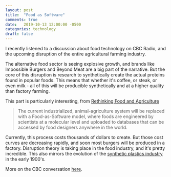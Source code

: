```yaml
---
layout: post
title:  "Food as Software"
comments: true
date:   2019-10-13 12:00:00 -0500
categories: technology
draft: false
---
```


I recently listened to a discussion about food technology on CBC Radio, and the upcoming disruption of the entire agricultural farming industry. 

The alternative food sector is seeing explosive growth, and brands like Impossible Burgers and Beyond Meat are a big part of the narrative. But the core of this disruption is research to synthetically create the actual proteins found in popular foods. This means that whether it's coffee, or steak, or even milk - all of this will be producible synthetically and at a higher quality than factory farming.

This part is particularly interesting, from [Rethinking Food and Agriculture](https://www.rethinkx.com/food-and-agriculture#food-and-agriculture-download)

> The current industrialized, animal-agriculture system will be replaced with a Food-as-Software model, where foods are engineered by scientists at a molecular level and uploaded to databases that can be accessed by food designers anywhere in the world.

Currently, this process costs thousands of dollars to create. But those cost curves are decreasing rapidly, and soon most burgers will be produced in a factory. Disruption theory is taking place in the food industry, and it's pretty incredible. This also mirrors the evolution of the [synthetic plastics industry](https://www.sciencehistory.org/the-history-and-future-of-plastics) in the early 1900's. 

More on the CBC conversation [here](https://www.cbc.ca/radio/spark/from-lab-grown-meat-to-molecular-coffee-how-tech-is-disrupting-the-food-industry-1.5316906).